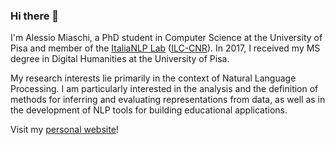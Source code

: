 ### Hi there 👋

I'm Alessio Miaschi, a PhD student in Computer Science at the University of Pisa and member of the [ItaliaNLP Lab](http://www.italianlp.it/) ([ILC-CNR](http://www.ilc.cnr.it/)). In 2017, I received my MS degree in Digital Humanities at the University of Pisa.

My research interests lie primarily in the context of Natural Language Processing. I am particularly interested in the analysis and the definition of methods for inferring and evaluating representations from data, as well as in the development of NLP tools for building educational applications.

Visit my [personal website](https://pages.di.unipi.it/miaschi/)!

<!--
**alemiaschi/alemiaschi** is a ✨ _special_ ✨ repository because its `README.md` (this file) appears on your GitHub profile.

Here are some ideas to get you started:

- 🔭 I’m currently working on ...
- 🌱 I’m currently learning ...
- 👯 I’m looking to collaborate on ...
- 🤔 I’m looking for help with ...
- 💬 Ask me about ...
- 📫 How to reach me: ...
- 😄 Pronouns: ...
- ⚡ Fun fact: ...
-->
